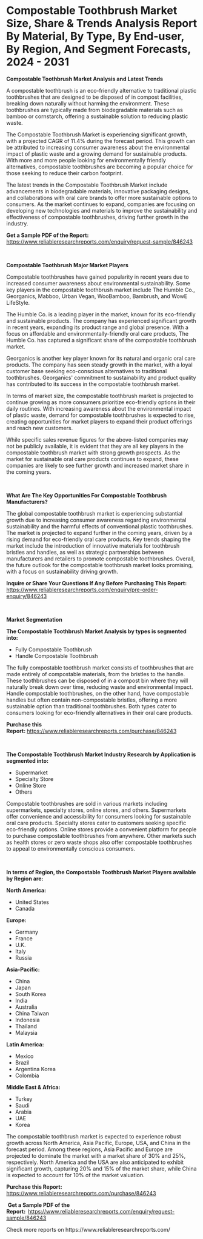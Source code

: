 <p><h1>Compostable Toothbrush Market Size, Share & Trends Analysis Report By Material, By Type, By End-user, By Region, And Segment Forecasts, 2024 - 2031</h1></p><p><strong>Compostable Toothbrush Market Analysis and Latest Trends</strong></p>
<p><p>A compostable toothbrush is an eco-friendly alternative to traditional plastic toothbrushes that are designed to be disposed of in compost facilities, breaking down naturally without harming the environment. These toothbrushes are typically made from biodegradable materials such as bamboo or cornstarch, offering a sustainable solution to reducing plastic waste.</p><p>The Compostable Toothbrush Market is experiencing significant growth, with a projected CAGR of 11.4% during the forecast period. This growth can be attributed to increasing consumer awareness about the environmental impact of plastic waste and a growing demand for sustainable products. With more and more people looking for environmentally friendly alternatives, compostable toothbrushes are becoming a popular choice for those seeking to reduce their carbon footprint.</p><p>The latest trends in the Compostable Toothbrush Market include advancements in biodegradable materials, innovative packaging designs, and collaborations with oral care brands to offer more sustainable options to consumers. As the market continues to expand, companies are focusing on developing new technologies and materials to improve the sustainability and effectiveness of compostable toothbrushes, driving further growth in the industry.</p></p>
<p><strong>Get a Sample PDF of the Report:&nbsp;</strong> <a href="https://www.reliableresearchreports.com/enquiry/request-sample/846243">https://www.reliableresearchreports.com/enquiry/request-sample/846243</a></p>
<p>&nbsp;</p>
<p><strong>Compostable Toothbrush Major Market Players</strong></p>
<p><p>Compostable toothbrushes have gained popularity in recent years due to increased consumer awareness about environmental sustainability. Some key players in the compostable toothbrush market include The Humble Co., Georganics, Mabboo, Urban Vegan, WooBamboo, Bambrush, and WowE LifeStyle.</p><p>The Humble Co. is a leading player in the market, known for its eco-friendly and sustainable products. The company has experienced significant growth in recent years, expanding its product range and global presence. With a focus on affordable and environmentally-friendly oral care products, The Humble Co. has captured a significant share of the compostable toothbrush market.</p><p>Georganics is another key player known for its natural and organic oral care products. The company has seen steady growth in the market, with a loyal customer base seeking eco-conscious alternatives to traditional toothbrushes. Georganics' commitment to sustainability and product quality has contributed to its success in the compostable toothbrush market.</p><p>In terms of market size, the compostable toothbrush market is projected to continue growing as more consumers prioritize eco-friendly options in their daily routines. With increasing awareness about the environmental impact of plastic waste, demand for compostable toothbrushes is expected to rise, creating opportunities for market players to expand their product offerings and reach new customers.</p><p>While specific sales revenue figures for the above-listed companies may not be publicly available, it is evident that they are all key players in the compostable toothbrush market with strong growth prospects. As the market for sustainable oral care products continues to expand, these companies are likely to see further growth and increased market share in the coming years.</p></p>
<p>&nbsp;</p>
<p><strong>What Are The Key Opportunities For Compostable Toothbrush Manufacturers?</strong></p>
<p><p>The global compostable toothbrush market is experiencing substantial growth due to increasing consumer awareness regarding environmental sustainability and the harmful effects of conventional plastic toothbrushes. The market is projected to expand further in the coming years, driven by a rising demand for eco-friendly oral care products. Key trends shaping the market include the introduction of innovative materials for toothbrush bristles and handles, as well as strategic partnerships between manufacturers and retailers to promote compostable toothbrushes. Overall, the future outlook for the compostable toothbrush market looks promising, with a focus on sustainability driving growth.</p></p>
<p><strong>Inquire or Share Your Questions If Any Before Purchasing This Report:</strong> <a href="https://www.reliableresearchreports.com/enquiry/pre-order-enquiry/846243">https://www.reliableresearchreports.com/enquiry/pre-order-enquiry/846243</a></p>
<p>&nbsp;</p>
<p><strong>Market Segmentation</strong></p>
<p><strong>The Compostable Toothbrush Market Analysis by types is segmented into:</strong></p>
<p><ul><li>Fully Compostable Toothbrush</li><li>Handle Compostable Toothbrush</li></ul></p>
<p><p>The fully compostable toothbrush market consists of toothbrushes that are made entirely of compostable materials, from the bristles to the handle. These toothbrushes can be disposed of in a compost bin where they will naturally break down over time, reducing waste and environmental impact. Handle compostable toothbrushes, on the other hand, have compostable handles but often contain non-compostable bristles, offering a more sustainable option than traditional toothbrushes. Both types cater to consumers looking for eco-friendly alternatives in their oral care products.</p></p>
<p><strong>Purchase this Report:&nbsp;</strong><a href="https://www.reliableresearchreports.com/purchase/846243">https://www.reliableresearchreports.com/purchase/846243</a></p>
<p>&nbsp;</p>
<p><strong>The Compostable Toothbrush Market Industry Research by Application is segmented into:</strong></p>
<p><ul><li>Supermarket</li><li>Specialty Store</li><li>Online Store</li><li>Others</li></ul></p>
<p><p>Compostable toothbrushes are sold in various markets including supermarkets, specialty stores, online stores, and others. Supermarkets offer convenience and accessibility for consumers looking for sustainable oral care products. Specialty stores cater to customers seeking specific eco-friendly options. Online stores provide a convenient platform for people to purchase compostable toothbrushes from anywhere. Other markets such as health stores or zero waste shops also offer compostable toothbrushes to appeal to environmentally conscious consumers.</p></p>
<p>&nbsp;</p>
<p><strong>In terms of Region, the Compostable Toothbrush Market Players available by Region are:</strong></p>
<p>
    <p> <strong> North America: </strong>
        <ul>
            <li>United States</li>
            <li>Canada</li>
        </ul>
        </p> 
    <p> <strong> Europe: </strong>
        <ul>
            <li>Germany</li>
            <li>France</li>
            <li>U.K.</li>
            <li>Italy</li>
            <li>Russia</li>
        </ul>
        </p> 
    <p> <strong> Asia-Pacific: </strong>
        <ul>
            <li>China</li>
            <li>Japan</li>
            <li>South Korea</li>
            <li>India</li>
            <li>Australia</li>
            <li>China Taiwan</li>
            <li>Indonesia</li>
            <li>Thailand</li>
            <li>Malaysia</li>
        </ul>
        </p> 
    <p> <strong> Latin America: </strong>
        <ul>
            <li>Mexico</li>
            <li>Brazil</li>
            <li>Argentina Korea</li>
            <li>Colombia</li>
        </ul>
        </p> 
    <p> <strong> Middle East & Africa: </strong>
        <ul>
            <li>Turkey</li>
            <li>Saudi</li>
            <li>Arabia</li>
            <li>UAE</li>
            <li>Korea</li>
        </ul>
    </p>
    </p>
<p><p>The compostable toothbrush market is expected to experience robust growth across North America, Asia Pacific, Europe, USA, and China in the forecast period. Among these regions, Asia Pacific and Europe are projected to dominate the market with a market share of 30% and 25%, respectively. North America and the USA are also anticipated to exhibit significant growth, capturing 20% and 15% of the market share, while China is expected to account for 10% of the market valuation.</p></p>
<p><strong>Purchase this Report: </strong><a href="https://www.reliableresearchreports.com/purchase/846243">https://www.reliableresearchreports.com/purchase/846243</a></p>
<p>&nbsp;<strong>Get a Sample PDF of the Report:&nbsp;&nbsp;</strong><a href="https://www.reliableresearchreports.com/enquiry/request-sample/846243">https://www.reliableresearchreports.com/enquiry/request-sample/846243</a></p>
<p><strong></strong></p>
<p>Check more reports on https://www.reliableresearchreports.com/</p>